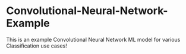 # Convolutional-Neural-Network-Example
This is an example Convolutional Neural Network ML model for various Classification use cases! 
